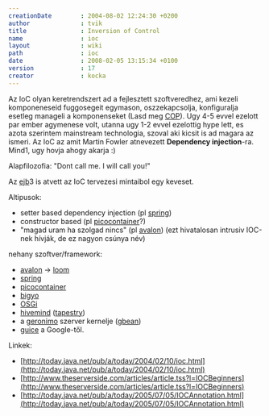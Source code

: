```yaml
---
creationDate        : 2004-08-02 12:24:30 +0200 
author              : tvik 
title               : Inversion of Control 
name                : ioc 
layout              : wiki 
path                : ioc 
date                : 2008-02-05 13:15:34 +0100 
version             : 17 
creator             : kocka 
---
```

Az IoC olyan keretrendszert ad a fejlesztett szoftveredhez, ami kezeli komponeneseid fuggosegeit egymason, oszzekapcsolja, konfiguralja esetleg manageli a komponenseket (Lasd meg [COP](COP.html)).
Ugy 4-5 evvel ezelott par ember agymenese volt, utanna ugy 1-2 evvel ezelottig hype lett, es azota szerintem mainstream technologia, szoval aki kicsit is ad magara az ismeri.
Az IoC az amit Martin Fowler atnevezett __Dependency injection__-ra. Mind1, ugy hovja ahogy akarja :)

Alapfilozofia: "Dont call me. I will call you!"

Az [ejb](EJB.html)3 is atvett az IoC tervezesi mintaibol egy keveset.

Altipusok:

*   setter based dependency injection (pl [spring](spring.html))
*   constructor based (pl [picocontainer](picocontainer.html)?)
*   "magad uram ha szolgad nincs" (pl [avalon](avalon.html)) (ezt hivatalosan intrusiv IOC-nek hívják, de ez nagyon csúnya név)


nehany szoftver/framework:

*   [avalon](avalon.html) -> [loom](loom.html)
*   [spring](spring.html)
*   [picocontainer](picocontainer.html)
*   [bigyo](bigyo.html)
*   [OSGi](OSGi.html)
*   [hivemind](hivemind.html) ([tapestry](tapestry.html))
*   a [geronimo](geronimo.html) szerver kernelje ([gbean](Missing.html))
*   [guice](guice.html) a Google-től.

Linkek:

*   [http://today.java.net/pub/a/today/2004/02/10/ioc.html](http://today.java.net/pub/a/today/2004/02/10/ioc.html)
*   [http://www.theserverside.com/articles/article.tss?l=IOCBeginners](http://www.theserverside.com/articles/article.tss?l=IOCBeginners)
*   [http://today.java.net/pub/a/today/2005/07/05/IOCAnnotation.html](http://today.java.net/pub/a/today/2005/07/05/IOCAnnotation.html)


